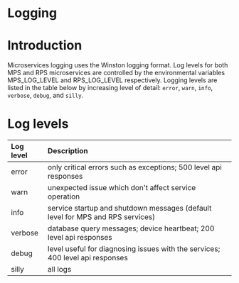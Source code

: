 # Logging

# Introduction
 Microservices logging uses the Winston logging format. Log levels for both MPS and RPS microservices are controlled by the environmental variables MPS_LOG_LEVEL and RPS_LOG_LEVEL respectively. Logging levels are listed in the table below by increasing level of detail: `error`, `warn`, `info`, `verbose`, `debug`, and `silly`.

# Log levels

| Log level     | Description |
| :------------------------- | :-- |
| error            | only critical errors such as exceptions; 500 level api responses |
| warn             | unexpected issue which don't affect service operation |
| info             | service startup and shutdown messages (default level for MPS and RPS services) |
| verbose          | database query messages; device heartbeat; 200 level api responses |
| debug            | level useful for diagnosing issues with the services; 400 level api responses|
| silly            | all logs|